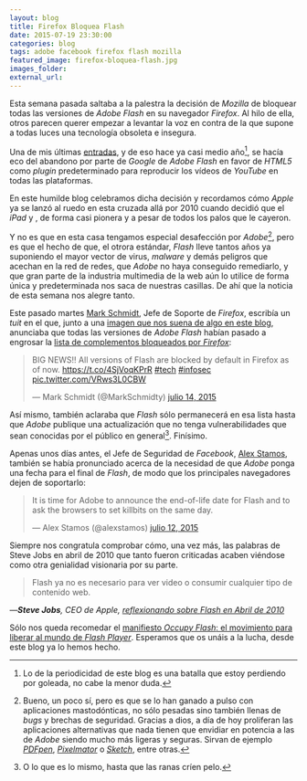 ```yaml
---
layout: blog
title: Firefox Bloquea Flash
date: 2015-07-19 23:30:00
categories: blog
tags: adobe facebook firefox flash mozilla
featured_image: firefox-bloquea-flash.jpg
images_folder:
external_url:
---
```

Esta semana pasada saltaba a la palestra la decisión de *Mozilla* de bloquear todas las versiones de *Adobe Flash* en su navegador *Firefox*. Al hilo de ella, otros parecen querer empezar a levantar la voz en contra de la que supone a todas luces una tecnología obsoleta e insegura.<Sigue Leyendo>

Una de mis últimas [entradas](http://www.asiertejada.com/youtube-abandona-flash/), y de eso hace ya  casi medio año[^1], se hacía eco del abandono por parte de *Google* de *Adobe Flash* en favor de *HTML5* como *plugin* predeterminado para reproducir los vídeos de *YouTube* en todas las plataformas.

En este humilde blog celebramos dicha decisión y recordamos cómo *Apple* ya se lanzó al ruedo en esta cruzada allá por 2010 cuando decidió que el *iPad* y , de forma casi pionera y a pesar de todos los palos que le cayeron.

Y no es que en esta casa tengamos especial desafección por *Adobe*[^2], pero es que el hecho de que, el otrora estándar, *Flash* lleve tantos años ya suponiendo el mayor vector de virus, *malware* y demás peligros que acechan en la red de redes, que *Adobe* no haya conseguido remediarlo, y que gran parte de la industria multimedia de la web aún lo utilice de forma única y predeterminada nos saca de nuestras casillas. De ahí que la noticia de esta semana nos alegre tanto. 
 
 Este pasado martes [Mark Schmidt](https://twitter.com/MarkSchmidty), Jefe de Soporte de *Firefox*, escribía un *tuit* en el que, junto a una [imagen que nos suena de algo en este blog](http://www.asiertejada.com/youtube-abandona-flash/), anunciaba que todas las versiones de *Adobe Flash* habían pasado a engrosar la [lista de complementos bloqueados por *Firefox*](https://addons.mozilla.org/es/firefox/blocked/):
 
<blockquote class="twitter-tweet tw-align-center" lang="es"><p lang="en" dir="ltr">BIG NEWS!! All versions of Flash are blocked by default in Firefox as of now. <a href="https://t.co/4SjVoqKPrR">https://t.co/4SjVoqKPrR</a> <a href="https://twitter.com/hashtag/tech?src=hash">#tech</a> <a href="https://twitter.com/hashtag/infosec?src=hash">#infosec</a> <a href="http://t.co/VRws3L0CBW">pic.twitter.com/VRws3L0CBW</a></p>&mdash; Mark Schmidt (@MarkSchmidty) <a href="https://twitter.com/MarkSchmidty/status/620783674561327104">julio 14, 2015</a></blockquote> <script async src="//platform.twitter.com/widgets.js" charset="utf-8"></script>

Así mismo, también aclaraba que *Flash* sólo permanecerá en esa lista hasta que *Adobe* publique una actualización que no tenga vulnerabilidades que sean conocidas por el público en general[^3]. Finísimo.

Apenas unos días antes, el Jefe de Seguridad de *Facebook*, [Alex Stamos](https://twitter.com/alexstamos), también se había pronunciado acerca de la necesidad de que *Adobe* ponga una fecha para el final de *Flash*, de modo que los principales navegadores dejen de soportarlo:

<blockquote class="twitter-tweet tw-align-center" lang="es"><p lang="en" dir="ltr">It is time for Adobe to announce the end-of-life date for Flash and to ask the browsers to set killbits on the same day.</p>&mdash; Alex Stamos (@alexstamos) <a href="https://twitter.com/alexstamos/status/620306643360706561">julio 12, 2015</a></blockquote> <script async src="//platform.twitter.com/widgets.js" charset="utf-8"></script>

Siempre nos congratula comprobar cómo, una vez más, las palabras de Steve Jobs en abril de 2010 que tanto fueron criticadas acaben viéndose como otra genialidad visionaria por su parte.

> Flash ya no es necesario para ver video o consumir cualquier tipo de contenido web.

<cite>—**Steve Jobs**, *CEO* de *Apple*, [reflexionando sobre *Flash* en Abril de 2010](https://www.apple.com/hotnews/thoughts-on-flash/)</cite>

Sólo nos queda recomedar el [manifiesto *Occupy Flash*: el movimiento para liberar al mundo de *Flash Player*](http://es.occupyflash.org). Esperamos que os unáis a la lucha, desde este blog ya lo hemos hecho.

[^1]: Lo de la periodicidad de este blog es una batalla que estoy perdiendo por goleada, no cabe la menor duda.

[^2]: Bueno, un poco sí, pero es que se lo han ganado a pulso con aplicaciones mastodónticas, no sólo pesadas sino también llenas de *bugs* y brechas de seguridad. Gracias a dios, a día de hoy proliferan las aplicaciones alternativas que nada tienen que envidiar en potencia a las de *Adobe* siendo mucho más ligeras y seguras. Sirvan de ejemplo [*PDFpen*](https://itunes.apple.com/es/app/pdfpen-6/id609301478?mt=12&uo=4&at=1l3v5kR&ct=blog), [*Pixelmator*](https://itunes.apple.com/es/app/pixelmator/id407963104?mt=12&uo=4&at=1l3v5kR&ct=blog) o [*Sketch*](https://itunes.apple.com/es/app/sketch-3/id852320343?mt=12p&uo=4&at=1l3v5kR&ct=blog), entre otras.

[^3]: O lo que es lo mismo, hasta que las ranas críen pelo.